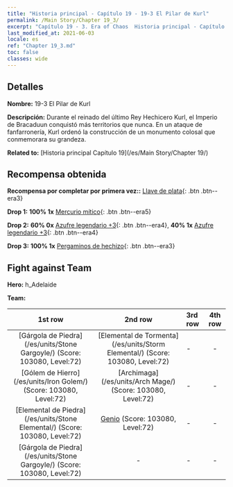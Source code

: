 ```yaml
---
title: "Historia principal - Capítulo 19 - 19-3 El Pilar de Kurl"
permalink: /Main Story/Chapter 19_3/
excerpt: "Capítulo 19 - 3. Era of Chaos  Historia principal - Capítulo 19_3. 19-3 El Pilar de Kurl"
last_modified_at: 2021-06-03
locale: es
ref: "Chapter 19_3.md"
toc: false
classes: wide
---
```


## Detalles

 **Nombre:** 19-3 El Pilar de Kurl

 **Descripción:** Durante el reinado del último Rey Hechicero Kurl, el Imperio de Bracaduun conquistó más territorios que nunca. En un ataque de fanfarronería, Kurl ordenó la construcción de un monumento colosal que conmemorara su grandeza.

 **Related to:** [Historia principal Capítulo 19](/es/Main Story/Chapter 19/)

## Recompensa obtenida

 **Recompensa por completar por primera vez::** [Llave de plata](/ItemsES/con_693/){: .btn .btn--era3}

 **Drop 1:** **100% 1x** [Mercurio mítico](/ItemsES/mat_63/){: .btn .btn--era5}

 **Drop 2:** **60% 0x** [Azufre legendario +3](/ItemsES/mat_57/){: .btn .btn--era4}, **40% 1x** [Azufre legendario +3](/ItemsES/mat_57/){: .btn .btn--era4}

 **Drop 3:** **100% 1x** [Pergaminos de hechizo](/ItemsES/con_694/){: .btn .btn--era3}


## Fight against Team
 **Hero:** h_Adelaide

 **Team:**


  | 1st row | 2nd row | 3rd row | 4th row |
  |:----:|:----:|:----|:----:|
  | [Gárgola de Piedra](/es/units/Stone Gargoyle/) (Score: 103080, Level:72)  | [Elemental de Tormenta](/es/units/Storm Elemental/) (Score: 103080, Level:72)  | - | - |
  | [Gólem de Hierro](/es/units/Iron Golem/) (Score: 103080, Level:72)  | [Archimaga](/es/units/Arch Mage/) (Score: 103080, Level:72)  | - | - |
  | [Elemental de Piedra](/es/units/Stone Elemental/) (Score: 103080, Level:72)  | [Genio](/es/units/Genie/) (Score: 103080, Level:72)  | - | - |
  | [Gárgola de Piedra](/es/units/Stone Gargoyle/) (Score: 103080, Level:72)  | - | - | - |


